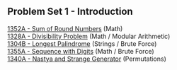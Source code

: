 ## Problem Set 1 - Introduction

[1352A - Sum of Round Numbers](https://codeforces.com/problemset/problem/1352/A) (Math)  
[1328A - Divisibility Problem](https://codeforces.com/problemset/problem/1328/A) (Math / Modular Arithmetic)  
[1304B - Longest Palindrome](https://codeforces.com/problemset/problem/1304/B) (Strings / Brute Force)  
[1355A - Sequence with Digits](https://codeforces.com/problemset/problem/1355/A) (Math / Brute Force)  
[1340A - Nastya and Strange Generator](https://codeforces.com/problemset/problem/1340/A) (Permutations)  
